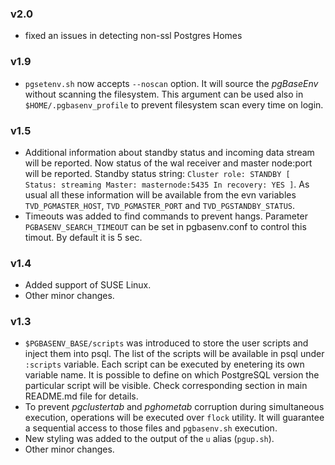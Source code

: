 ### v2.0
* fixed an issues in detecting non-ssl Postgres Homes

### v1.9
* `pgsetenv.sh` now accepts `--noscan` option. It will source the *pgBaseEnv* without scanning the filesystem. This argument can be used also in `$HOME/.pgbasenv_profile` to prevent filesystem scan every time on login.
  

### v1.5

* Additional information about standby status and incoming data stream will be reported. Now status of the wal receiver and master node:port will be reported. Standby status string: `Cluster role: STANDBY [ Status: streaming Master: masternode:5435 In recovery: YES ]`. As usual all these information will be available from the evn variables `TVD_PGMASTER_HOST`, `TVD_PGMASTER_PORT` and `TVD_PGSTANDBY_STATUS`.
* Timeouts was added to find commands to prevent hangs. Parameter `PGBASENV_SEARCH_TIMEOUT` can be set in pgbasenv.conf to control this timout. By default it is 5 sec.

### v1.4

* Added support of SUSE Linux.
* Other minor changes.

### v1.3

* `$PGBASENV_BASE/scripts` was introduced to store the user scripts and inject them into psql. The list of the scripts will be available in psql under `:scripts` variable. Each script can be executed by enetering its own variable name. It is possible to define on which PostgreSQL version the particular script will be visible. Check corresponding section in main README.md file for details.
* To prevent *pgclustertab* and *pghometab* corruption during simultaneous execution, operations will be executed over `flock` utility. It will guarantee a sequential access to those files and  `pgbasenv.sh` execution.
* New styling was added to the output of the `u` alias (`pgup.sh`).
* Other minor changes.
